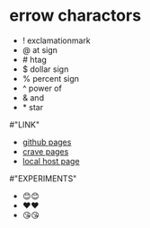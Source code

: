 # errow charactors
- ! exclamationmark
- @ at sign
- \# htag
- $ dollar sign
- % percent sign
- ^ power of
- & and
- \* star 

#"LINK"
- [github pages](https://github.com/zalifatououedraogo/Zalifatou-Ouedraogo/edit/main/README.md)
- [crave pages](https://www.crave.ca/en/tv-shows/the-chi/the-aftermath-s6e9)
- [local host page](https://learn.georgebrown.ca/d2l/home/295165)

#"EXPERIMENTS"
- 😊:blush:
- ❤️:heart:
- 😘:kissing_heart:

